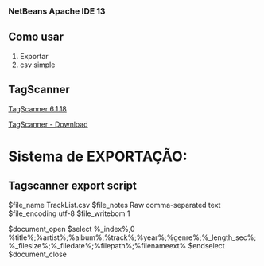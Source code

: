### NetBeans Apache IDE 13

## Como usar

1. Exportar
2. csv simple

## TagScanner

[TagScanner 6.1.18](https://www.xdlab.ru/en/index.htm)

[TagScanner - Download](https://www.xdlab.ru/en/download.htm)

# Sistema de EXPORTAÇÃO:

## Tagscanner export script

$file_name TrackList.csv
$file_notes Raw comma-separated text
$file_encoding utf-8
$file_writebom 1

$document_open
$select %_index%,0
%title%;%artist%;%album%;%track%;%year%;%genre%;%_length_sec%;%_filesize%;%_filedate%;%filepath%;%filenameext%
$endselect
$document_close
